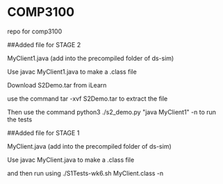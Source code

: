 # COMP3100
repo for comp3100


##Added file for STAGE 2

MyClient1.java (add into the precompiled folder of ds-sim)

Use javac MyClient1.java to make a .class file

Download S2Demo.tar from iLearn

use the command tar -xvf S2Demo.tar to extract the file

Then use the command python3 ./s2_demo.py "java MyClient1" -n  to run the tests














##Added file for STAGE 1




MyClient.java (add into the precompiled folder of ds-sim)

Use javac MyClient.java to make a .class file

and then run using ./S1Tests-wk6.sh MyClient.class -n
